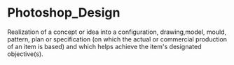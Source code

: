 # Photoshop_Design

Realization of a concept or idea into a configuration, drawing,model, mould, pattern,
plan or specification (on which the actual or commercial production of an item is based) 
and which helps achieve the item's designated objective(s).
